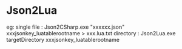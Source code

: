 # Json2Lua

eg: 
    single file : Json2CSharp.exe "xxxxxx.json" xxxjsonkey_luatablerootname > xxx.lua.txt
    directory : Json2Lua.exe targetDirectory xxxjsonkey_luatablerootname